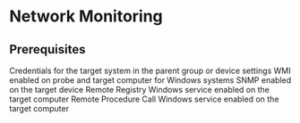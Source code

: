 # Network Monitoring

## Prerequisites

Credentials for the target system in the parent group or device settings
WMI enabled on probe and target computer for Windows systems
SNMP enabled on the target device
Remote Registry Windows service enabled on the target computer
Remote Procedure Call Windows service enabled on the target computer